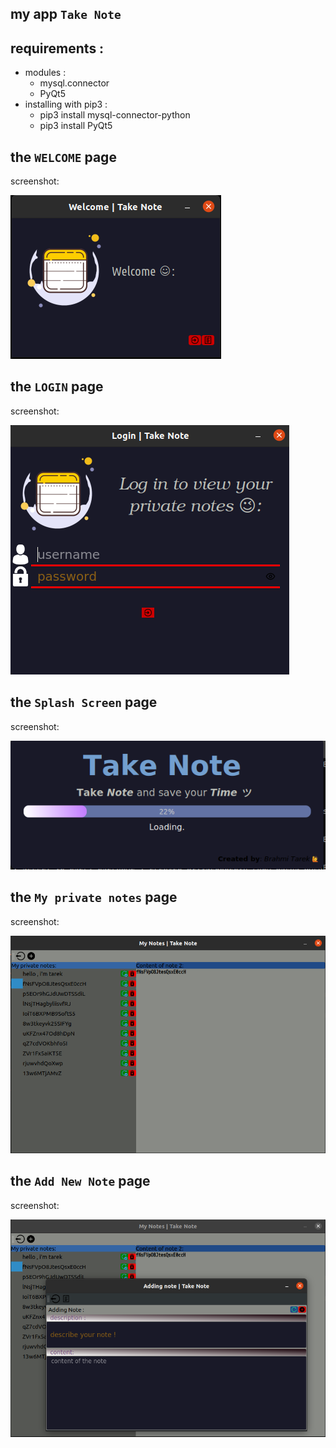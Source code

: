 ## my app `Take Note` ###

## requirements : ##
* modules :
    * mysql.connector 
    * PyQt5 
* installing with pip3 :
  * pip3 install mysql-connector-python
  * pip3 install PyQt5

## the `WELCOME` page ###
screenshot:

![Alt text](./screen/s_welcome.png "Welcome page")


## the `LOGIN` page ###
screenshot:

![Alt text](./screen/s_login.png "login page")

## the `Splash Screen` page ###
screenshot:

![Alt text](./screen/s_splash.png "Splash Screen page")

## the `My private notes` page ###
screenshot:

![Alt text](./screen/s_mynotes.png "All my private notes")


## the `Add New Note` page ###
screenshot:

![Alt text](./screen/s_addnote.png "adding a note to the database")
